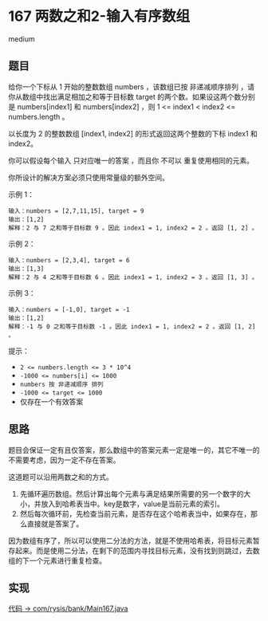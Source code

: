 # 167 两数之和2-输入有序数组

medium

## 题目

给你一个下标从 1 开始的整数数组 numbers ，该数组已按 非递减顺序排列  ，请你从数组中找出满足相加之和等于目标数 target 的两个数。如果设这两个数分别是 numbers[index1] 和 numbers[index2] ，则 1 <= index1 < index2 <= numbers.length 。

以长度为 2 的整数数组 [index1, index2] 的形式返回这两个整数的下标 index1 和 index2。

你可以假设每个输入 只对应唯一的答案 ，而且你 不可以 重复使用相同的元素。

你所设计的解决方案必须只使用常量级的额外空间。


示例 1：
```
输入：numbers = [2,7,11,15], target = 9
输出：[1,2]
解释：2 与 7 之和等于目标数 9 。因此 index1 = 1, index2 = 2 。返回 [1, 2] 。
```
示例 2：
```
输入：numbers = [2,3,4], target = 6
输出：[1,3]
解释：2 与 4 之和等于目标数 6 。因此 index1 = 1, index2 = 3 。返回 [1, 3] 。
```
示例 3：
```
输入：numbers = [-1,0], target = -1
输出：[1,2]
解释：-1 与 0 之和等于目标数 -1 。因此 index1 = 1, index2 = 2 。返回 [1, 2] 。
```

提示：
- `2 <= numbers.length <= 3 * 10^4`
- `-1000 <= numbers[i] <= 1000`
- `numbers 按 非递减顺序 排列`
- `-1000 <= target <= 1000`
- 仅存在一个有效答案

## 思路

题目会保证一定有且仅答案，那么数组中的答案元素一定是唯一的，其它不唯一的不需要考虑，因为一定不存在答案。

这道题可以沿用两数之和的方式。
1. 先循环遍历数组。然后计算出每个元素与满足结果所需要的另一个数字的大小，并放入到哈希表当中。key是数字，value是当前元素的索引。
2. 然后每次循环前，先检查当前元素，是否存在这个哈希表当中，如果存在，那么直接就是答案了。

因为数组有序了，所以可以使用二分法的方法，就是不使用哈希表，将目标元素暂存起来。而是使用二分法，在剩下的范围内寻找目标元素，没有找到则跳过，去数组的下一个元素进行重复检查。


## 实现

[代码 -> com/rysis/bank/Main167.java](../../src/com/rysis/bank/Main167.java)
